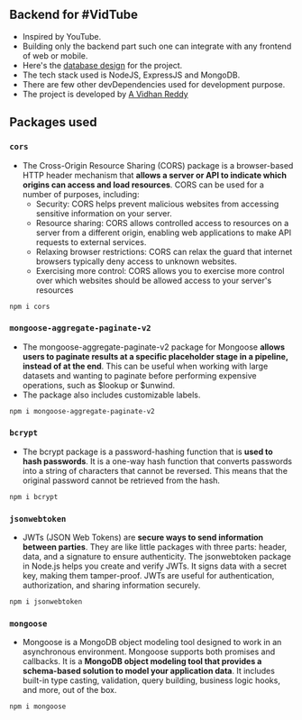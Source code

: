 ## Backend for #VidTube

- Inspired by YouTube.
- Building only the backend part such one can integrate with any frontend of web or mobile.
- Here's the [database design](https://app.eraser.io/workspace/2JOipuOeLZqxKScKSjsD?origin=share&elements=IE42339bxxMsnXXXZxEktw) for the project.
- The tech stack used is NodeJS, ExpressJS and MongoDB.
- There are few other devDependencies used for development purpose.
- The project is developed by [A Vidhan Reddy](https://github.com/AVidhanR)

## Packages used

### `cors`

- The Cross-Origin Resource Sharing (CORS) package is a browser-based HTTP header mechanism that **allows a server or API to indicate which origins can access and load resources**. CORS can be used for a number of purposes, including:
  - Security:
    CORS helps prevent malicious websites from accessing sensitive information on your server.
  - Resource sharing:
    CORS allows controlled access to resources on a server from a different origin, enabling web applications to make API requests to external services.
  - Relaxing browser restrictions:
    CORS can relax the guard that internet browsers typically deny access to unknown websites.
  - Exercising more control:
    CORS allows you to exercise more control over which websites should be allowed access to your server's resources

```bash
npm i cors
```

### `mongoose-aggregate-paginate-v2`

- The mongoose-aggregate-paginate-v2 package for Mongoose **allows users to paginate results at a specific placeholder stage in a pipeline, instead of at the end**. This can be useful when working with large datasets and wanting to paginate before performing expensive operations, such as $lookup or $unwind.
- The package also includes customizable labels.

```bash
npm i mongoose-aggregate-paginate-v2
```

### `bcrypt`

- The bcrypt package is a password-hashing function that is **used to hash passwords**. It is a one-way hash function that converts passwords into a string of characters that cannot be reversed. This means that the original password cannot be retrieved from the hash.

```bash
npm i bcrypt
```

### `jsonwebtoken`

- JWTs (JSON Web Tokens) are **secure ways to send information between parties**. They are like little packages with three parts: header, data, and a signature to ensure authenticity. The jsonwebtoken package in Node.js helps you create and verify JWTs. It signs data with a secret key, making them tamper-proof. JWTs are useful for authentication, authorization, and sharing information securely.

```bash
npm i jsonwebtoken
```

### `mongoose`

- Mongoose is a MongoDB object modeling tool designed to work in an asynchronous environment. Mongoose supports both promises and callbacks. It is a **MongoDB object modeling tool that provides a schema-based solution to model your application data**. It includes built-in type casting, validation, query building, business logic hooks, and more, out of the box.

```bash
npm i mongoose
```
